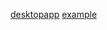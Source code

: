 [desktopapp](https://github.com/karatelabs/karate/blob/master/karate-robot/src/test/java/robot/core/wordpad.feature)
[example](https://github.com/karatelabs/karate-examples)
